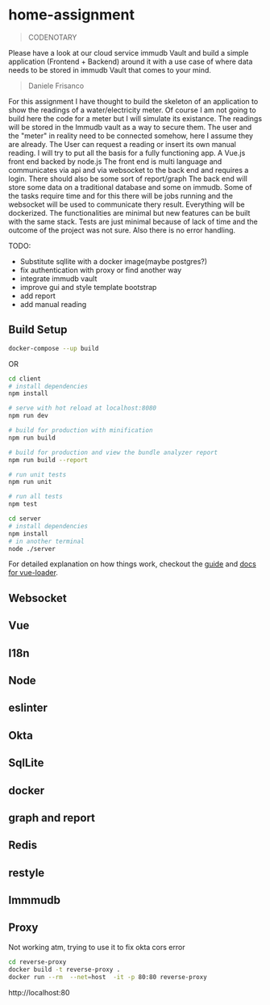 # home-assignment

> CODENOTARY

Please have a look at our cloud service immudb Vault and build a simple application (Frontend + Backend) around it with a use case of where data needs to be stored in immudb Vault that comes to your mind.

> Daniele Frisanco

For this assignment I have thought to build the skeleton of an application to show the readings of a water/electricity meter.
Of course I am not going to build here the code for a meter but I will simulate its existance.
The readings will be stored in the Immudb vault as a way to secure them.
The user and the "meter" in reality need to be connected somehow, here I assume they are already.
The User can request a reading or insert its own manual reading.
I will try to put all the basis for a fully functioning app.
A Vue.js front end backed by node.js
The front end is multi language and communicates via api and via websocket to the back end and requires a login.
There should also be some sort of report/graph
The back end will store some data on a traditional database and some on immudb.
Some of the tasks require time and for this there will be jobs running and the websocket will be used to communicate thery result.
Everything will be dockerized.
The functionalities are minimal but new features can be built with the same stack.
Tests are just minimal because of lack of time and the outcome of the project was not sure. Also there is no error handling.

TODO:
  - Substitute sqllite with a docker image(maybe postgres?)
  - fix authentication with proxy or find another way
  - integrate immudb vault
  - improve gui and style template bootstrap
  - add report
  - add manual reading


## Build Setup


``` bash
docker-compose --up build
```

OR

``` bash
cd client
# install dependencies
npm install

# serve with hot reload at localhost:8080
npm run dev

# build for production with minification
npm run build

# build for production and view the bundle analyzer report
npm run build --report

# run unit tests
npm run unit

# run all tests
npm test
```

``` bash
cd server
# install dependencies
npm install
# in another terminal
node ./server
```


For detailed explanation on how things work, checkout the [guide](http://vuejs-templates.github.io/webpack/) and [docs for vue-loader](http://vuejs.github.io/vue-loader).


## Websocket
## Vue
## I18n
## Node
## eslinter
## Okta
## SqlLite
## docker
## graph and report
## Redis
## restyle
## Immmudb



## Proxy
Not working atm, trying to use it to fix okta cors error
``` bash
cd reverse-proxy
docker build -t reverse-proxy .
docker run --rm  --net=host  -it -p 80:80 reverse-proxy
```
http://localhost:80 
